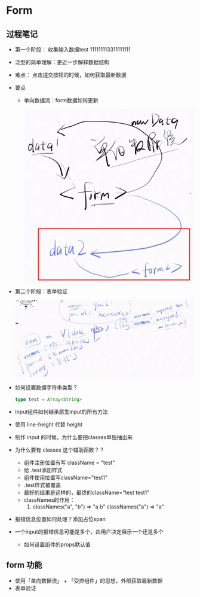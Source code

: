 # Form

## 过程笔记

- 第一个阶段： 收集输入数据test 111111113311111111

- 泛型的简单理解：更近一步解释数据结构

- 难点： 点击提交按钮的时候，如何获取最新数据

- 要点

  - 单向数据流：form数据如何更新

    ![](https://raw.githubusercontent.com/wojiaofengzhongzhuifeng/image-host/master/img/20190527230045.png)

- 第二个阶段：表单验证

  ![](https://raw.githubusercontent.com/wojiaofengzhongzhuifeng/image-host/master/img/20190527230745.png)

- 如何设置数据字符串类型？

  ```typescript
  type test = Array<String>
  ```

- Input组件如何继承原生input的所有方法

- 使用 line-height 代替 height 

- 制作 input 的时候，为什么要把classes单独抽出来

- 为什么要有 classes 这个辅助函数？？

  - 组件注册位置有写 className = "test"
  - 给 .test添加样式
  - 组件使用位置写className="test1"
  - .test样式被覆盖
  - 最好的结果是这样的，最终的className="test test1"
  - classNames的作用：  
    1. classNames("a", "b") => "a b"    classNames("a") => "a"

- 报错信息位置如何处理？添加占位span

- 一个input的报错信息可能是多个，由用户决定展示一个还是多个

  - 如何设置组件的props默认值 

## form 功能

- 使用「单向数据流」 + 「受控组件」的思想，外部获取最新数据
- 表单验证